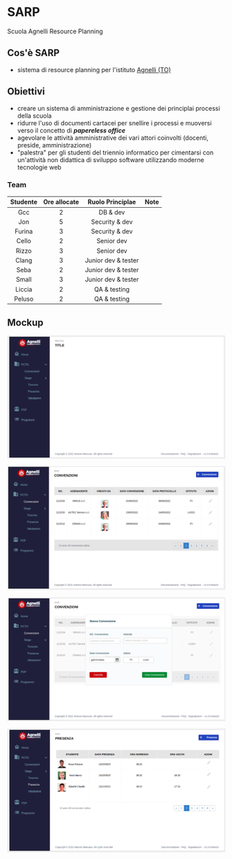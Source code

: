 # SARP

Scuola Agnelli Resource Planning

## Cos'è SARP

- sistema di resource planning per l'istituto [Agnelli (TO)](https://agnelli.it/)

## Obiettivi

- creare un sistema di amministrazione e gestione dei principlai processi della scuola
- ridurre l'uso di documenti cartacei per snellire i processi e muoversi verso il concetto di **_papereless office_**
- agevolare le attività amministrative dei vari attori coinvolti (docenti, preside, amministrazione)
- "palestra" per gli studenti del triennio informatico per cimentarsi con un'attività non didattica di sviluppo software utilizzando moderne tecnologie web

### Team

| Studente  | Ore allocate  | Ruolo Principlae | Note  |
|:---:|:---:|:---:|:---:|
| Gcc  | 2  | DB & dev  | |
| Jon  | 5  |  Security & dev | |
| Furina  | 3  |  Security & dev | |
| Cello  | 2  |Senior dev   | |
| Rizzo  |  3 | Senior dev  | |
| Clang  | 3  | Junior dev & tester  | |
| Seba  | 2  | Junior dev & tester  | |
| Small | 3 |Junior dev & tester| |
| Liccia  | 2  | QA & testing  | |
| Peluso  | 2  | QA & testing  | |
 

## Mockup

![mockup01](doc/img/mockup01.png)

![mockup02](doc/img/mockup02.png)

![mockup03](doc/img/mockup03.png)

![mockup04](doc/img/mockup04.png)
